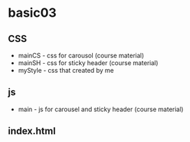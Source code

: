 # basic03
## CSS
* mainCS - css for carousol (course material) 
* mainSH - css for sticky header (course material)
* myStyle - css that created by me

## js
* main - js for carousel and sticky header (course material)

## index.html 